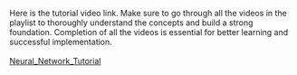 Here is the tutorial video link. Make sure to go through all the videos in the playlist to thoroughly understand the concepts and build a strong foundation. Completion of all the videos is essential for better learning and successful implementation.\
\
[Neural_Network_Tutorial](https://youtube.com/playlist?list=PLuhqtP7jdD8CftMk831qdE8BlIteSaNzD&si=9M6wPY9EVSmVKLRT)
